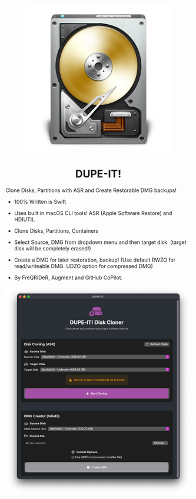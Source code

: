 <div align="center">
             <img src="/DUPE-IT.png" width="400" />
             <h1>DUPE-IT!</h1>
</div>

Clone Disks, Partitions with ASR and Create Restorable DMG backups!

* 100% Written is Swift
* Uses built in macOS CLI tools! ASR (Apple Software Restore) and HDIUTIL
* Clone Disks, Partitions, Containers
* Select Source, DMG from dropdown menu and then target disk.
  (target disk will be completely erased!)
* Create a DMG for later restoration, backup!
  (Use default RWZO for read/writeable DMG. UDZO option for compressed DMG)

* By FreQRiDeR, Augment and GitHub CoPilot.


<div align="center">
             <img src="/DUPE-IT!/images/window1.png" width="700" />
             
</div>
